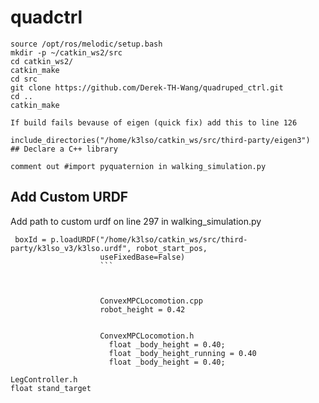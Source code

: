 # quadctrl

```
source /opt/ros/melodic/setup.bash
mkdir -p ~/catkin_ws2/src
cd catkin_ws2/
catkin_make
cd src
git clone https://github.com/Derek-TH-Wang/quadruped_ctrl.git
cd ..
catkin_make
```


```
If build fails bevause of eigen (quick fix) add this to line 126

include_directories("/home/k3lso/catkin_ws/src/third-party/eigen3")
## Declare a C++ library
```

```
comment out #import pyquaternion in walking_simulation.py
```


## Add Custom URDF
Add path to custom urdf on line 297 in walking_simulation.py
   ``` 
    boxId = p.loadURDF("/home/k3lso/catkin_ws/src/third-party/k3lso_v3/k3lso.urdf", robot_start_pos,
                       useFixedBase=False)
                       ```
                       
                       
                       
                       ConvexMPCLocomotion.cpp
                       robot_height = 0.42 
                       
                       
                       ConvexMPCLocomotion.h
                         float _body_height = 0.40;
                         float _body_height_running = 0.40
                         float _body_height = 0.40;

   LegController.h
  float stand_target
